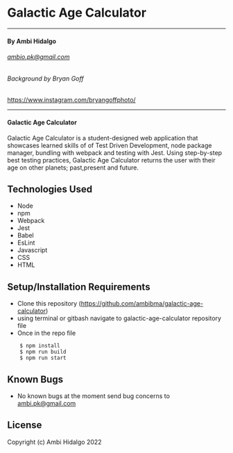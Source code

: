 
# Galactic Age Calculator
---
#### By Ambi Hidalgo 
###### ambio.pk@gmail.com
###### Background by Bryan Goff  
https://www.instagram.com/bryangoffphoto/

---

####  Galactic Age Calculator
Galactic Age Calculator is a student-designed web application that showcases learned skills of of Test Driven Development, node package manager, bundling with webpack and testing with Jest. Using step-by-step best testing practices, Galactic Age Calculator returns the user with their age on other planets; past,present and future. 

## Technologies Used
* Node
* npm
* Webpack
* Jest
* Babel
* EsLint
* Javascript
* CSS
* HTML

## Setup/Installation Requirements

* Clone this repository (https://github.com/ambibma/galactic-age-calculator)
* using terminal or gitbash navigate to galactic-age-calculator repository file
* Once in the repo file 
```
    $ npm install
    $ npm run build
    $ npm run start
```
## Known Bugs

* No known bugs at the moment
send bug concerns to ambi.pk@gmail.com

## License


Copyright (c) Ambi Hidalgo 2022